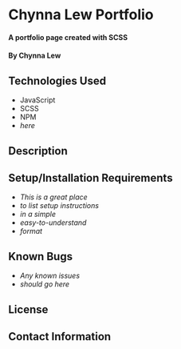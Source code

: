 # Chynna Lew Portfolio

#### A portfolio page created with SCSS

#### By Chynna Lew

## Technologies Used

* JavaScript
* SCSS
* NPM
* _here_

## Description

## Setup/Installation Requirements

* _This is a great place_
* _to list setup instructions_
* _in a simple_
* _easy-to-understand_
* _format_

## Known Bugs

* _Any known issues_
* _should go here_

## License

## Contact Information